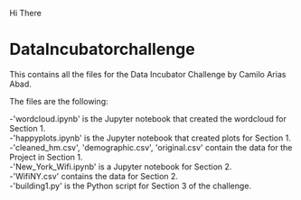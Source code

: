 


Hi There

# DataIncubatorchallenge

This contains all the files for the Data Incubator Challenge by Camilo Arias Abad.

The files are the following:

-'wordcloud.ipynb' is the Jupyter notebook that created the wordcloud for Section 1.<br/>
-'happyplots.ipynb' is the Jupyter notebook that created plots for Section 1.<br/>
-'cleaned_hm.csv', 'demographic.csv', 'original.csv' contain the data for the Project in Section 1.<br/>
-'New_York_Wifi.ipynb' is a Jupyter notebook for Section 2.<br/>
-'WifiNY.csv' contains the data for Section 2.<br/>
-'building1.py' is the Python script for Section 3 of the challenge.<br/>

